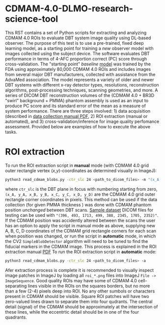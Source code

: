 # CDMAM-4.0-DLMO-research-science-tool
This RST contains a set of Python scripts for extracting and analyzing CDMAM 4.0 ROIs to evaluate DBT system image quality using DL-based observer.
The purpose of this test is to use a pre-trained, fixed deep learning model, as a starting point for training a *new* observer model with images collected using the subject device. The software evaluates DBT performance in terms of 4-AFC proportion correct (PC) score through cross-validation. The "starting point" *baseline* [model](https://plaque.twinbrook.org/index.php/s/QqtXn25qpP7MstE) was trained by the FDA using approximately 80,000 CDMAM 4.0 ROIs and includes images from several major DBT manufacturers, collected with assistance from the AdvaMed association. The model represents a variety of older and newer DBT systems with different x-ray detector types, resolutions, reconstruction algorithms, post-processing techniques, scanning geometries, and more.
A series of DICOM DBT reconstruction volumes of the (CDMAM 4.0 + BR3D "swirl" background + PMMA) phantom assembly is used as an input to produce PC score and its standard error of the mean as a measure of system performance. There are three steps involved: 1) data acquisition (described in [data collection manual PDF](https://plaque.twinbrook.org/index.php/s/AZYWP2z9SBYyexd), 2) ROI extraction (manual or automated), and 3) cross-validation/inference for image quality perfomance assessment. Provided below are examples of how to execute the above tasks.
# ROI extraction
To run the ROI extraction script in **manual** mode (with CDMAM 4.0 grid outer rectangle vertex (*x,y*)-coordinates as determined visually in ImageJ):
```bash
python3 read_cdmam_blobs.py -ctr_slc 24 <path_to_dicom_files> -m "(x_A, y_A, x_B, y_B, x_C, y_C, x_D, y_D)"
```
where `ctr_slc` is the DBT plane in focus with numbering starting from zero, `(x_A, y_A, x_B, y_B, x_C, y_C, x_D, y_D)` are the CDMAM 4.0 grid outer rectangle corner coordinates in pixels. This method can be used if the data collection (for given PMMA thickness ) was done with CDMAM phantom position *unchanged* between DBT scans. 
[Sample dataset](https://plaque.twinbrook.org/index.php/s/ssb8YS4NzC6LWMt) DICOM files for testing can be used with `"(396, 493, 1713, 499, 388, 2345, 1705, 2352)"`.
If the CDMAM position was accidently altered between the scans the user has an option to apply the script in manual mode as above, supplying new A, B, C, D coordinates of the CDMAM grid rectangle corners for each scan when position was changed, or run the script in **automatic** mode, in which the CV2 `SimpleBlobDetector` algorithm will need to be tuned to find the fiducial markers in the CDMAM image. This process is explained in the ROI extraction manual [PDF](https://plaque.twinbrook.org/index.php/s/ABCD) To run the ROI extraction script in **automatic** mode:
```bash
python3 read_cdmam_blobs.py -ctr_slc 24 <path_to_dicom_files> -a
```
Afer extraction process is complete it is recommended to visually inspect image patches in ImageJ by loading all `roi_*.png` files into ImageJ `File -> ImageSequence`. Good quality ROIs may have some of CDMAM 4.0 cell-separating lines visible in the ROIs on the squares borders, but no more than a few (2-4) pixels deep into ROI. No any other sumbols or characters present in CDMAM should be visible. Square ROI patches will have two zero-valued lines drawn to separate them into four qudrants. The central detail (signal) of the CDMAM should be approximately at the intersection of these lines, while the eccentrtic detail should be in one of the four quadrants.



